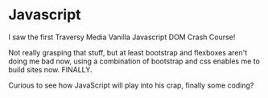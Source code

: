 # Javascript

I saw the first Traversy Media Vanilla Javascript DOM Crash Course!

Not really grasping that stuff, but at least bootstrap and flexboxes aren't doing me bad now, using a combination of bootstrap and css enables me to build sites now. FINALLY.

Curious to see how JavaScript will play into his crap, finally some coding? 